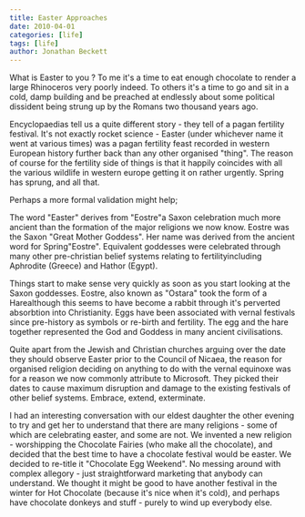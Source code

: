```yaml
---
title: Easter Approaches
date: 2010-04-01
categories: [life]
tags: [life]
author: Jonathan Beckett
---
```


What is Easter to you ? To me it's a time to eat enough chocolate to render a large Rhinoceros very poorly indeed. To others it's a time to go and sit in a cold, damp building and be preached at endlessly about some political dissident being strung up by the Romans two thousand years ago.

Encyclopaedias tell us a quite different story - they tell of a pagan fertility festival. It's not exactly rocket science - Easter (under whichever name it went at various times) was a pagan fertility feast recorded in western European history further back than any other organised "thing". The reason of course for the fertility side of things is that it happily coincides with all the various wildlife in western europe getting it on rather urgently. Spring has sprung, and all that.

Perhaps a more formal validation might help;

The word "Easter" derives from "Eostre"a Saxon celebration much more ancient than the formation of the major religions we now know. Eostre was the Saxon "Great Mother Goddess". Her name was derived from the ancient word for Spring"Eostre". Equivalent goddesses were celebrated through many other pre-christian belief systems relating to fertilityincluding Aphrodite (Greece) and Hathor (Egypt).

Things start to make sense very quickly as soon as you start looking at the Saxon goddesses. Eostre, also known as "Ostara" took the form of a Harealthough this seems to have become a rabbit through it's perverted absorbtion into Christianity. Eggs have been associated with vernal festivals since pre-history as symbols or re-birth and fertility. The egg and the hare together represented the God and Goddess in many ancient civilisations.

Quite apart from the Jewish and Christian churches arguing over the date they should observe Easter prior to the Council of Nicaea, the reason for organised religion deciding on anything to do with the vernal equinoxe was for a reason we now commonly attribute to Microsoft. They picked their dates to cause maximum disruption and damage to the existing festivals of other belief systems. Embrace, extend, exterminate.

I had an interesting conversation with our eldest daughter the other evening to try and get her to understand that there are many religions - some of which are celebrating easter, and some are not. We invented a new religion - worshipping the Chocolate Fairies (who make all the chocolate), and decided that the best time to have a chocolate festival would be easter. We decided to re-title it "Chocolate Egg Weekend". No messing around with complex allegory - just straightforward marketing that anybody can understand. We thought it might be good to have another festival in the winter for Hot Chocolate (because it's nice when it's cold), and perhaps have chocolate donkeys and stuff - purely to wind up everybody else.